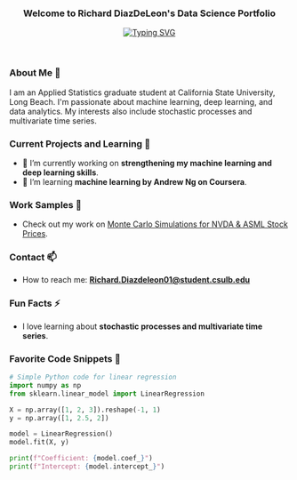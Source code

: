 <h3 align="center">Welcome to Richard DiazDeLeon's Data Science Portfolio</h3>

<!-- Typing SVG -->
<div align="center">
  <a href="https://git.io/typing-svg">
    <img src="https://readme-typing-svg.herokuapp.com?font=Fira+Code&pause=1000&random=false&width=435&lines=I+am+an+Applied+Statistician." alt="Typing SVG" />
  </a>
</div>

<div align="center">
  <!-- Add your badges here with a consistent style -->
</div> 

&nbsp;

### About Me 📜

I am an Applied Statistics graduate student at California State University, Long Beach. I'm passionate about machine learning, deep learning, and data analytics. My interests also include stochastic processes and multivariate time series.

### Current Projects and Learning 🌱

- 🔭 I’m currently working on **strengthening my machine learning and deep learning skills**.
- 🌱 I’m learning **machine learning by Andrew Ng on Coursera**.

### Work Samples 👯

- Check out my work on [Monte Carlo Simulations for NVDA & ASML Stock Prices](https://github.com/dsrichard97/project2_montecarlosim).

### Contact 📫

- How to reach me: **Richard.Diazdeleon01@student.csulb.edu**

### Fun Facts ⚡

- I love learning about **stochastic processes and multivariate time series**.

<!-- Additional sections can go here -->

### Favorite Code Snippets 📝
```python
# Simple Python code for linear regression
import numpy as np
from sklearn.linear_model import LinearRegression

X = np.array([1, 2, 3]).reshape(-1, 1)
y = np.array([1, 2.5, 2])

model = LinearRegression()
model.fit(X, y)

print(f"Coefficient: {model.coef_}")
print(f"Intercept: {model.intercept_}")

